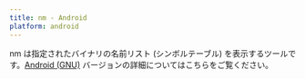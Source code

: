 ```yaml
---
title: nm - Android
platform: android
---
```


nm は指定されたバイナリの名前リスト (シンボルテーブル) を表示するツールです。[Android (GNU)](<https://ftp.gnu.org/old-gnu/Manuals/binutils-2.12/html_node/binutils_4.html> "nm -binutils") バージョンの詳細についてはこちらをご覧ください。

